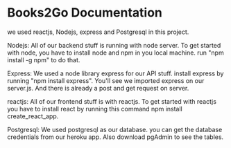 # Books2Go Documentation

we used reactjs, Nodejs, express and Postgresql in this project.

Nodejs: All of our backend stuff is running with node server. To get started with node, you have to install node and npm in you local machine. run "npm install -g npm" to do that. 

Express: We used a node library express for our API stuff. install express by running "npm install express". You'll see we imported express on our server.js. And there is already a post and get request on server. 

reactjs: All of our frontend stuff is with reactjs. To get started with reactjs you have to install react by running this command npm install create_react_app.

Postgresql: We used postgresql as our database. you can get the database credentials from our heroku app. Also download pgAdmin to see the tables. 
